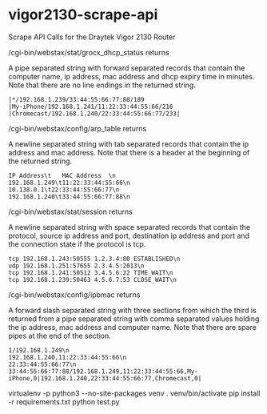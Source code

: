 # vigor2130-scrape-api
Scrape API Calls for the Draytek Vigor 2130 Router

/cgi-bin/webstax/stat/grocx_dhcp_status returns

A pipe separated string with forward separated records that contain the
computer name, ip address, mac address and dhcp expiry time in minutes. 
Note that there are no line endings in the returned string.

```
|*/192.168.1.239/33:44:55:66:77:88/189
|My-iPhone/192.168.1.241/11:22:33:44:55:66/216
|Chromecast/192.168.1.240/22:33:44:55:66:77/233|
```

/cgi-bin/webstax/config/arp_table returns

A newline separated string with tab separated records that contain the
ip address and mac address.
Note that there is a header at the beginning of the returned string. 

```
IP Address\t   MAC Address	\n
192.168.1.249\t11:22:33:44:55:66\n
10.138.0.1\t22:33:44:55:66:77\n
192.168.1.240\t33:44:55:66:77:88\n
```

/cgi-bin/webstax/stat/session returns

A newline separated string with space separated records that contain the 
protocol, source ip address and port, destination ip address and port and the 
connection state if the protocol is tcp.

```
tcp 192.168.1.243:50555 1.2.3.4:80 ESTABLISHED\n
udp 192.168.1.251:57655 2.3.4.5:2013\n
tcp 192.168.1.241:50512 3.4.5.6:22 TIME_WAIT\n
tcp 192.168.1.239:50463 4.5.6.7:53 CLOSE_WAIT\n
```

/cgi-bin/webstax/config/ipbmac returns

A forward slash separated string with three sections from which the third is returned from a pipe separated string with
comma separated values holding the ip address, mac address and computer name. Note that there are spare pipes at the end
of the section.

```
1/192.168.1.249\n
192.168.1.240,11:22:33:44:55:66\n
22:33:44:55:66:77\n
33:44:55:66:77:88/192.168.1.249,11:22:33:44:55:66,My-iPhone,0|192.168.1.240,22:33:44:55:66:77,Chromecast,0|
```

virtualenv -p python3 --no-site-packages venv
. venv/bin/activate
pip install -r requirements.txt
python test.py

